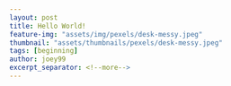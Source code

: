 ```yaml
---
layout: post
title: Hello World!
feature-img: "assets/img/pexels/desk-messy.jpeg"
thumbnail: "assets/thumbnails/pexels/desk-messy.jpeg"
tags: [beginning]
author: joey99
excerpt_separator: <!--more-->
---
```

